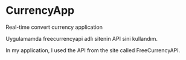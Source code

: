 # CurrencyApp
Real-time convert currency application

Uygulamamda freecurrencyapi adlı sitenin API sini kullandım.

In my application, I used the API from the site called FreeCurrencyAPI.
